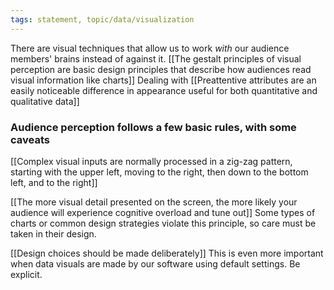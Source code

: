 ```yaml
---
tags: statement, topic/data/visualization
---
```

There are visual techniques that allow us to work *with* our audience members' brains instead of against it. [[The gestalt principles of visual perception are basic design principles that describe how audiences read visual information like charts]] Dealing with  [[Preattentive attributes are an easily noticeable difference in appearance useful for both quantitative and qualitative data]]

### Audience perception follows a few basic rules, with some caveats
[[Complex visual inputs are normally processed in a zig-zag pattern, starting with the upper left, moving to the right, then down to the bottom left, and to the right]] 

[[The more visual detail presented on the screen, the more likely your audience will experience cognitive overload and tune out]] Some types of charts or common design strategies violate this principle, so care must be taken in their design.

[[Design choices should be made deliberately]] This is even more important when data visuals are made by our software using default settings. Be explicit.